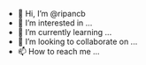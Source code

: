 - 👋 Hi, I’m @ripancb
- 👀 I’m interested in ...
- 🌱 I’m currently learning ...
- 💞️ I’m looking to collaborate on ...
- 📫 How to reach me ...

<!---
ripancb/ripancb is a ✨ special ✨ repository because its `README.md` (this file) appears on your GitHub profile.
You can click the Preview link to take a look at your changes.
--->

